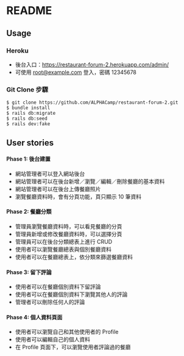 # README

## Usage

### Heroku
- 後台入口：https://restaurant-forum-2.herokuapp.com/admin/
- 可使用 root@example.com 登入，密碼 12345678

### Git Clone 步驟

```
$ git clone https://github.com/ALPHACamp/restaurant-forum-2.git
$ bundle install
$ rails db:migrate
$ rails db:seed
$ rails dev:fake
```

## User stories

#### Phase 1: 後台建置
- 網站管理者可以登入網站後台
- 網站管理者可以在後台新增／瀏覽／編輯／刪除餐廳的基本資料
- 網站管理者可以在後台上傳餐廳照片
- 瀏覽餐廳資料時，會有分頁功能，頁只顯示 10 筆資料

#### Phase 2: 餐廳分類
- 管理員瀏覽餐廳資料時，可以看見餐廳的分頁
- 管理員新增或修改餐廳資料時，可以選擇分頁
- 管理員可以在後台分類總表上進行 CRUD
- 使用者可以瀏覽餐廳總表與個別餐廳資料
- 使用者可以在餐廳總表上，依分類來篩選餐廳資料

#### Phase 3: 留下評論
- 使用者可以在餐廳個別資料下留評論
- 使用者可以在餐廳個別資料下瀏覽其他人的評論
- 管理者可以刪除任何人的評論

#### Phase 4: 個人資料頁面
- 使用者可以瀏覽自己和其他使用者的 Profile
- 使用者可以編輯自己的個人資料
- 在 Profile 頁面下，可以瀏覽使用者評論過的餐廳
